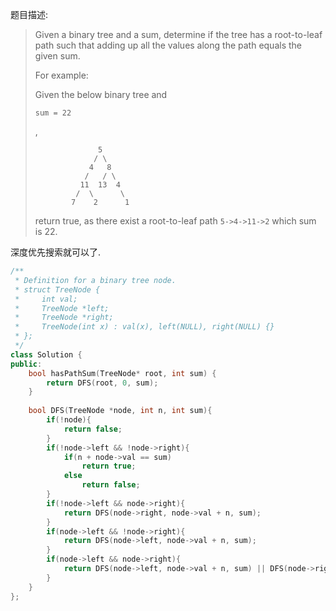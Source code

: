 题目描述:

> Given a binary tree and a sum, determine if the tree has a root-to-leaf path such that adding up all the values along the path equals the given sum.
>
> For example:
>
> Given the below binary tree and 
>
> ```
> sum = 22
> ```
>
> ,
>
> ```
>               5
>              / \
>             4   8
>            /   / \
>           11  13  4
>          /  \      \
>         7    2      1
>
> ```
>
> return true, as there exist a root-to-leaf path `5->4->11->2` which sum is 22.

深度优先搜索就可以了.

```c++
/**
 * Definition for a binary tree node.
 * struct TreeNode {
 *     int val;
 *     TreeNode *left;
 *     TreeNode *right;
 *     TreeNode(int x) : val(x), left(NULL), right(NULL) {}
 * };
 */
class Solution {
public:
    bool hasPathSum(TreeNode* root, int sum) {
        return DFS(root, 0, sum);
    }
    
    bool DFS(TreeNode *node, int n, int sum){
        if(!node){
            return false;
        }
        if(!node->left && !node->right){
            if(n + node->val == sum)
                return true;
            else
                return false;
        }
        if(!node->left && node->right){
            return DFS(node->right, node->val + n, sum);
        }
        if(node->left && !node->right){
            return DFS(node->left, node->val + n, sum);
        }
        if(node->left && node->right){
            return DFS(node->left, node->val + n, sum) || DFS(node->right, node->val + n, sum);
        }
    }
};
```

